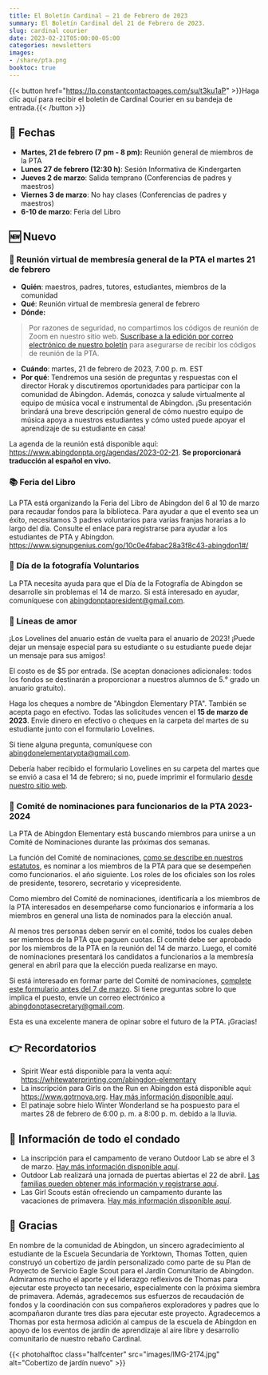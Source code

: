 ```yaml
---
title: El Boletín Cardinal — 21 de Febrero de 2023
summary: El Boletín Cardinal del 21 de Febrero de 2023.
slug: cardinal courier
date: 2023-02-21T05:00:00-05:00
categories: newsletters
images: 
- /share/pta.png
booktoc: true
---
```


{{< button href="https://lp.constantcontactpages.com/su/t3ku1aP" >}}Haga clic aquí para recibir el boletín de Cardinal Courier en su bandeja de entrada.{{< /button >}}

## 📅 Fechas

- **Martes, 21 de febrero (7 pm - 8 pm):** Reunión general de miembros de la PTA
- **Lunes 27 de febrero (12:30 h)**: Sesión Informativa de Kindergarten
- **Jueves 2 de marzo**: Salida temprano (Conferencias de padres y maestros)
- **Viernes 3 de marzo**: No hay clases (Conferencias de padres y maestros)
- **6-10 de marzo**: Feria del Libro

## 🆕 Nuevo

### 👋 Reunión virtual de membresía general de la PTA el martes 21 de febrero

- **Quién**: maestros, padres, tutores, estudiantes, miembros de la comunidad
- **Qué**: Reunión virtual de membresía general de febrero
- **Dónde:**
> Por razones de seguridad, no compartimos los códigos de reunión de Zoom en nuestro sitio web. [Suscríbase a la edición por correo electrónico de nuestro boletín](https://lp.constantcontactpages.com/su/t3ku1aP) para asegurarse de recibir los códigos de reunión de la PTA.
- **Cuándo**: martes, 21 de febrero de 2023, 7:00 p. m. EST
- **Por qué**: Tendremos una sesión de preguntas y respuestas con el director Horak y discutiremos oportunidades para participar con la comunidad de Abingdon. Además, conozca y salude virtualmente al equipo de música vocal e instrumental de Abingdon. ¡Su presentación brindará una breve descripción general de cómo nuestro equipo de música apoya a nuestros estudiantes y cómo usted puede apoyar el aprendizaje de su estudiante en casa!

La agenda de la reunión está disponible aquí: https://www.abingdonpta.org/agendas/2023-02-21. **Se proporcionará traducción al español en vivo.**

### 📚 Feria del Libro

La PTA está organizando la Feria del Libro de Abingdon del 6 al 10 de marzo para recaudar fondos para la biblioteca. Para ayudar a que el evento sea un éxito, necesitamos 3 padres voluntarios para varias franjas horarias a lo largo del día. Consulte el enlace para registrarse para ayudar a los estudiantes de PTA y Abingdon. https://www.signupgenius.com/go/10c0e4fabac28a3f8c43-abingdon1#/

### 📸 Día de la fotografía Voluntarios

La PTA necesita ayuda para que el Día de la Fotografía de Abingdon se desarrolle sin problemas el 14 de marzo. Si está interesado en ayudar, comuníquese con abingdonptapresident@gmail.com.

### 💌 Líneas de amor

¡Los Lovelines del anuario están de vuelta para el anuario de 2023! ¡Puede dejar un mensaje especial para su estudiante o su estudiante puede dejar un mensaje para sus amigos!

El costo es de $5 por entrada. (Se aceptan donaciones adicionales: todos los fondos se destinarán a proporcionar a nuestros alumnos de 5.° grado un anuario gratuito).

Haga los cheques a nombre de "Abingdon Elementary PTA". También se acepta pago en efectivo. Todas las solicitudes vencen el **15 de marzo de 2023**. Envíe dinero en efectivo o cheques en la carpeta del martes de su estudiante junto con el formulario Lovelines.

Si tiene alguna pregunta, comuníquese con abingdonelementarypta@gmail.com.

Debería haber recibido el formulario Lovelines en su carpeta del martes que se envió a casa el 14 de febrero; si no, puede imprimir el formulario [desde nuestro sitio web](/2023/02/14/lovelines/ ).

### 🙋 Comité de nominaciones para funcionarios de la PTA 2023-2024

La PTA de Abingdon Elementary está buscando miembros para unirse a un Comité de Nominaciones durante las próximas dos semanas.

La función del Comité de nominaciones, [como se describe en nuestros estatutos](/bylaws/#article-5-officers-and-their-election), es nominar a los miembros de la PTA para que se desempeñen como funcionarios. el año siguiente. Los roles de los oficiales son los roles de presidente, tesorero, secretario y vicepresidente.

Como miembro del Comité de nominaciones, identificaría a los miembros de la PTA interesados en desempeñarse como funcionarios e informaría a los miembros en general una lista de nominados para la elección anual.

Al menos tres personas deben servir en el comité, todos los cuales deben ser miembros de la PTA que paguen cuotas. El comité debe ser aprobado por los miembros de la PTA en la reunión del 14 de marzo. Luego, el comité de nominaciones presentará los candidatos a funcionarios a la membresía general en abril para que la elección pueda realizarse en mayo.

Si está interesado en formar parte del Comité de nominaciones, [complete este formulario antes del 7 de marzo](https://docs.google.com/forms/d/e/1FAIpQLSf9PdHN9R_Wcu1n7hXxdEDl2KCrcZEY4uc6BzfDw_V_j3HMzQ/viewform?usp=sf_link). Si tiene preguntas sobre lo que implica el puesto, envíe un correo electrónico a abingdonptasecretary@gmail.com.

Esta es una excelente manera de opinar sobre el futuro de la PTA. ¡Gracias!

## 👉 Recordatorios

- Spirit Wear está disponible para la venta aquí: https://whitewaterprinting.com/abingdon-elementary
- La inscripción para Girls on the Run en Abingdon está disponible aquí: https://www.gotrnova.org. [Hay más información disponible aquí](/2023/02/06/girls-on-the-run/).
- El patinaje sobre hielo Winter Wonderland se ha pospuesto para el martes 28 de febrero de 6:00 p. m. a 8:00 p. m. debido a la lluvia.

## 🏢 Información de todo el condado

- La inscripción para el campamento de verano Outdoor Lab se abre el 3 de marzo. [Hay más información disponible aquí](https://outdoorlab.org/2023/02/summer-camp-2023-registration-opens-mar-3/).
- Outdoor Lab realizará una jornada de puertas abiertas el 22 de abril. [Las familias pueden obtener más información y registrarse aquí](https://outdoorlab.org/2023/02/open-house-sat-april-22-earth-day/).
- Las Girl Scouts están ofreciendo un campamento durante las vacaciones de primavera. [Hay más información disponible aquí](/2023/02/14/girl-scout-camp/).

## 🙏 Gracias

En nombre de la comunidad de Abingdon, un sincero agradecimiento al estudiante de la Escuela Secundaria de Yorktown, Thomas Totten, quien construyó un cobertizo de jardín personalizado como parte de su Plan de Proyecto de Servicio Eagle Scout para el Jardín Comunitario de Abingdon. Admiramos mucho el aporte y el liderazgo reflexivos de Thomas para ejecutar este proyecto tan necesario, especialmente con la próxima siembra de primavera. Además, agradecemos sus esfuerzos de recaudación de fondos y la coordinación con sus compañeros exploradores y padres que lo acompañaron durante tres días para ejecutar este proyecto. Agradecemos a Thomas por esta hermosa adición al campus de la escuela de Abingdon en apoyo de los eventos de jardín de aprendizaje al aire libre y desarrollo comunitario de nuestro rebaño Cardinal.

{{< photohalftoc class="halfcenter" src="images/IMG-2174.jpg" alt="Cobertizo de jardín nuevo" >}}